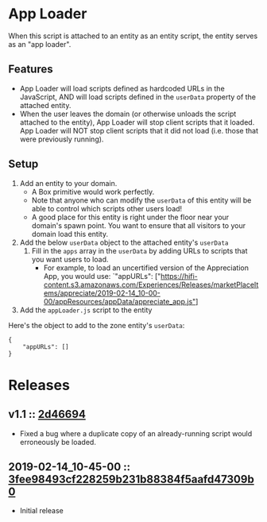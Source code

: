 # App Loader
When this script is attached to an entity as an entity script, the entity serves as an "app loader".

## Features
- App Loader will load scripts defined as hardcoded URLs in the JavaScript, AND will load scripts defined in the `userData` property of the attached entity.
- When the user leaves the domain (or otherwise unloads the script attached to the entity), App Loader will stop client scripts that it loaded. App Loader will NOT stop client scripts that it did not load (i.e. those that were previously running).

## Setup
1. Add an entity to your domain.
    - A Box primitive would work perfectly.
    - Note that anyone who can modify the `userData` of this entity will be able to control which scripts other users load!
    - A good place for this entity is right under the floor near your domain's spawn point. You want to ensure that all visitors to your domain load this entity.
2. Add the below `userData` object to the attached entity's `userData`
    1. Fill in the `apps` array in the `userData` by adding URLs to scripts that you want users to load.
        - For example, to load an uncertified version of the Appreciation App, you would use: `"appURLs": ["https://hifi-content.s3.amazonaws.com/Experiences/Releases/marketPlaceItems/appreciate/2019-02-14_10-00-00/appResources/appData/appreciate_app.js"]
3. Add the `appLoader.js` script to the entity

Here's the object to add to the zone entity's `userData`:
```
{
    "appURLs": []
}
```

# Releases

## v1.1 :: [2d46694](https://github.com/highfidelity/hifi-content/commit/2d46694)
- Fixed a bug where a duplicate copy of an already-running script would erroneously be loaded.

## 2019-02-14_10-45-00 :: [3fee98493cf228259b231b88384f5aafd47309b0](https://github.com/highfidelity/hifi-content/commit/3fee98493cf228259b231b88384f5aafd47309b0)
- Initial release